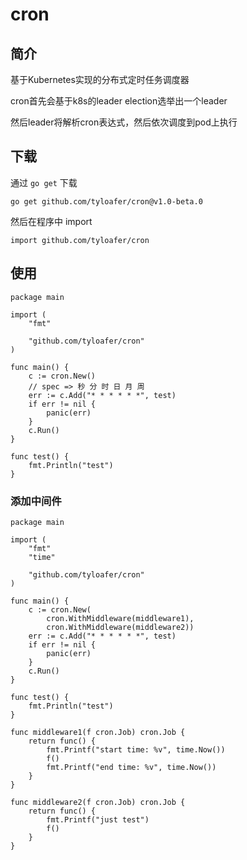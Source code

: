 # cron
## 简介
基于Kubernetes实现的分布式定时任务调度器

cron首先会基于k8s的leader election选举出一个leader

然后leader将解析cron表达式，然后依次调度到pod上执行

## 下载
通过 `go get` 下载 
~~~
go get github.com/tyloafer/cron@v1.0-beta.0
~~~
然后在程序中 import
~~~
import github.com/tyloafer/cron
~~~

## 使用
~~~
package main

import (
	"fmt"

	"github.com/tyloafer/cron"
)

func main() {
	c := cron.New()
    // spec => 秒 分 时 日 月 周
	err := c.Add("* * * * * *", test)
	if err != nil {
		panic(err)
	}
	c.Run()
}

func test() {
	fmt.Println("test")
}
~~~

### 添加中间件

~~~
package main

import (
	"fmt"
	"time"

	"github.com/tyloafer/cron"
)

func main() {
	c := cron.New(
		cron.WithMiddleware(middleware1),
		cron.WithMiddleware(middleware2))
	err := c.Add("* * * * * *", test)
	if err != nil {
		panic(err)
	}
	c.Run()
}

func test() {
	fmt.Println("test")
}

func middleware1(f cron.Job) cron.Job {
	return func() {
		fmt.Printf("start time: %v", time.Now())
		f()
		fmt.Printf("end time: %v", time.Now())
	}
}

func middleware2(f cron.Job) cron.Job {
	return func() {
		fmt.Printf("just test")
		f()
	}
}
~~~